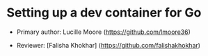 # Setting up a dev container for Go

* Primary author: Lucille Moore (https://github.com/lmoore36)

* Reviewer: [Falisha Khokhar] (https://github.com/falishakhokhar)